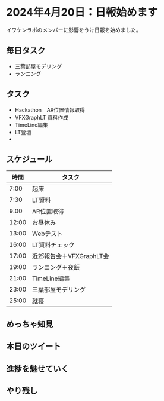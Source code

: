 # 2024年4月20日：日報始めます

イワケンラボのメンバーに影響をうけ日報を始めました。

## 毎日タスク
- 三葉部屋モデリング
- ランニング

## タスク
- Hackathon　AR位置情報取得
- VFXGraphLT 資料作成
- TimeLine編集
- LT登壇
- 

## スケジュール
| 時間 |  タスク  |
| ---- | ---- |
|  7:00  |  起床  |
|  7:30  |LT資料 |
|  9:00  |  AR位置取得 |
|  12:00  |お昼休み|
|  13:00  |Webテスト|
|  16:00  |LT資料チェック|
|17:00|近郊報告会＋VFXGraphLT会|
|19:00|ランニング＋夜飯|
|21:00|TimeLine編集|
|23:00|三葉部屋モデリング|
|25:00|就寝|


## めっちゃ知見

## 本日のツイート

## 進捗を魅せていく

## やり残し
